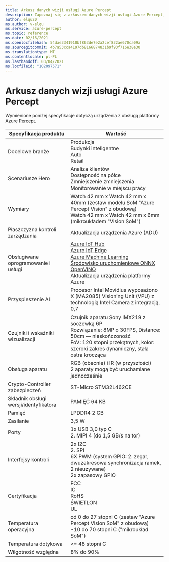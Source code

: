 ```yaml
---
title: Arkusz danych wizji usługi Azure Percept
description: Zapoznaj się z arkuszem danych wizji usługi Azure Percept, aby uzyskać szczegółowe specyfikacje urządzeń
author: elqu20
ms.author: v-elqu
ms.service: azure-percept
ms.topic: reference
ms.date: 02/16/2021
ms.openlocfilehash: 54dae3341910bf863de7e2a2cef832ae670ca09a
ms.sourcegitcommit: 4b7a53cca4197db8166874831b9f93f716e38e30
ms.translationtype: MT
ms.contentlocale: pl-PL
ms.lasthandoff: 03/04/2021
ms.locfileid: "102097571"
---
```

# <a name="azure-percept-vision-datasheet"></a>Arkusz danych wizji usługi Azure Percept

Wymienione poniżej specyfikacje dotyczą urządzenia z obsługą platformy Azure [Percept.](./azure-percept-dk-datasheet.md)

|Specyfikacja produktu           |Wartość     |
|--------------------------------|---------------------|
|Docelowe branże               |Produkcja <br> Budynki inteligentne <br> Auto <br> Retail |
|Scenariusze Hero                  |Analiza klientów <br> Dostępność na półce <br> Zmniejszenie zmniejszenia <br> Monitorowanie w miejscu pracy|
|Wymiary                      |Watch 42 mm x Watch 42 mm x 40mm (zestaw modelu SoM "Azure Percept Vision" z obudową) <br> Watch 42 mm x Watch 42 mm x 6mm (mikroukładem "Vision SoM")|
|Płaszczyzna kontroli zarządzania        |Aktualizacja urządzenia Azure (ADU)          |
|Obsługiwane oprogramowanie i usługi |[Azure IoT Hub](https://azure.microsoft.com/services/iot-hub/) <br> [Azure IoT Edge](https://azure.microsoft.com/services/iot-edge/) <br> [Azure Machine Learning](https://azure.microsoft.com/services/machine-learning/) <br> [Środowisko uruchomieniowe ONNX](https://www.onnxruntime.ai/) <br> [OpenVINO](https://docs.openvinotoolkit.org/latest/index.html) <br> Aktualizacja urządzenia platformy Azure |
|Przyspieszenie AI                 |Procesor Intel Movidius wyposażono X (MA2085) Visioning Unit (VPU) z technologią Intel Camera z integracją, 0,7 |
|Czujniki i wskaźniki wizualizacji   |Czujnik aparatu Sony IMX219 z soczewką 6P<br>Rozwiązanie: 8MP o 30FPS, Distance: 50cm — nieskończoność<br>FoV: 120 stopni przekątnych, kolor: szeroki zakres dynamiczny, stała ostra krocząca|
|Obsługa aparatu                  |RGB (obecnie) i IR (w przyszłości) <br> 2 aparaty mogą być uruchamiane jednocześnie |
|Crypto-Controller zabezpieczeń      |ST-Micro STM32L462CE      |
|Składnik obsługi wersji/identyfikatora       |PAMIĘĆ 64 KB |
|Pamięć                          |LPDDR4 2 GB     |
|Zasilanie                           |3,5 W     |
|Porty                           |1x USB 3,0 typ C <br> 2. MIPI 4 (do 1,5 GB/s na tor)     |
|Interfejsy kontroli              |2x I2C <br> 2. SPI <br> 6X PWM (system GPIO: 2. zegar, dwuzakresowa synchronizacja ramek, 2 nieużywane) <br> 2x zapasowy GPIO |
|Certyfikacja                   |FCC <br> IC <br> RoHS <br> ŚWIETLON <br> UL   |
|Temperatura operacyjna           |od 0 do 27 stopni C (zestaw "Azure Percept Vision SoM" z obudową) <br> -10 do 70 stopni C ("mikroukład SoM") |
|Temperatura dotykowa               |<= 48 stopni C |
|Wilgotność względna               |8% do 90%    |

